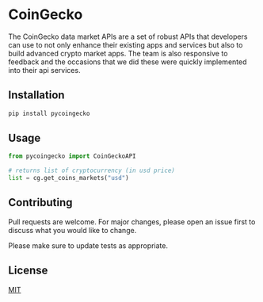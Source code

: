 # CoinGecko

The CoinGecko data market APIs are a set of robust APIs that developers can use to not only enhance their existing apps and services but also to build advanced crypto market apps. The team is also responsive to feedback and the occasions that we did these were quickly implemented into their api services.

## Installation


```bash
pip install pycoingecko
```

## Usage

```python
from pycoingecko import CoinGeckoAPI

# returns list of cryptocurrency (in usd price)
list = cg.get_coins_markets("usd")
```

## Contributing
Pull requests are welcome. For major changes, please open an issue first to discuss what you would like to change.

Please make sure to update tests as appropriate.

## License
[MIT](https://choosealicense.com/licenses/mit/)
